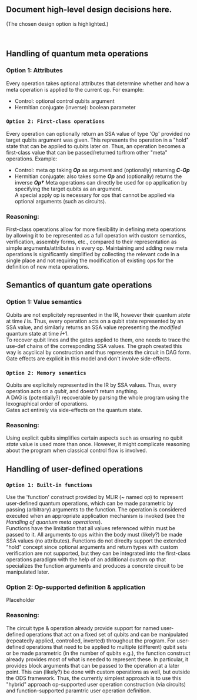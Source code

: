 ## Document high-level design decisions here.
(The chosen design option is highlighted.)

&nbsp;

## Handling of quantum meta operations
### Option 1: Attributes
Every operation takes optional attributes that determine whether and how a meta operation is applied to the current op. For example:
- Control: optional control qubits argument
- Hermitian conjugate (inverse): boolean parameter
### `Option 2: First-class operations`
Every operation can optionally return an SSA value of type 'Op' provided no target qubits argument was given. This represents the operation in a "hold" state that can be applied to qubits later on. Thus, an operation becomes a first-class value that can be passed/returned to/from other "meta" operations. Example:
- Control: meta op taking ***Op*** as argument and (optionally) returning ***C-Op***
- Hermitian conjugate: also takes some ***Op*** and (optionally) returns the inverse ***Op†***
Meta operations can directly be used for op application by specifying the target qubits as an argument.\
A special apply op is necessary for ops that cannot be applied via optional arguments (such as circuits).
### Reasoning:
First-class operations allow for more flexibility in defining meta operations by allowing it to be represented as a full operation with custom semantics, verification, assembly forms, etc., compared to their representation as simple arguments/attributes in every op. Maintaining and adding new meta operations is significantly simplified by collecting the relevant code in a single place and not requiring the modification of existing ops for the definition of new meta operations.

## Semantics of quantum gate operations
### Option 1: Value semantics
Qubits are not explicitely represented in the IR, however their quantum *state* at time ***i*** is.
Thus, every operation acts on a qubit state represented by an SSA value, and similarly returns an
SSA value representing the *modified* quantum state at time ***i***+1.\
To recover qubit lines and the gates applied to them, one needs to trace the use-def chains of the corresponding SSA values. The graph created this way is acyclical by construction and thus represents the circuit in DAG form.\
Gate effects are explicit in this model and don't involve side-effects.
### `Option 2: Memory semantics`
Qubits are explicitely represented in the IR by SSA values.
Thus, every operation acts on a *qubit*, and doesn't return anything.\
A DAG is (potentially?) recoverable by parsing the whole program using the lexographical order of operations.\
Gates act entirely via side-effects on the quantum state.
### Reasoning:
Using explicit qubits simplifies certain aspects such as ensuring no qubit *state* value is used more than once. However, it might complicate reasoning about the program when classical control flow is involved.

## Handling of user-defined operations
### `Option 1: Built-in functions`
Use the 'function' construct provided by MLIR (~ named op) to represent user-defined quantum operations, which can be made parametric by passing (arbitrary) arguments to the function. The operation is considered executed when an appropriate application mechanism is invoked (see the *Handling of quantum meta operations*).\
Functions have the limitation that all values referenced within must be passed to it. All arguments to ops within the body must (likely?) be made SSA values (no attributes). Functions do not direclty support the extended "hold" concept since optional arguments and return types with custom verification are not supported, but they can be integrated into the first-class operations paradigm with the help of an additional custom op that specializes the function arguments and produces a concrete circuit to be manipulated later.
### Option 2: Op-supported definition & application
Placeholder
### Reasoning:
The circuit type & operation already provide support for named user-defined operations that act on a fixed set of qubits and can be manipulated (repeatedly applied, controlled, inverted) throughout the program. For user-defined operations that need to be applied to multiple (different) qubit sets or be made parametric (in the number of qubits e.g.), the function construct already provides most of what is needed to represent these. In particular, it provides block arguments that can be passed to the operation at a later point. This can (likely?) be done with custom operations as well, but outside the ODS framework. Thus, the currently simplest approach is to use this "hybrid" approach op-supported user operation construction (via circuits) and function-supported paramtric user operation definition.
